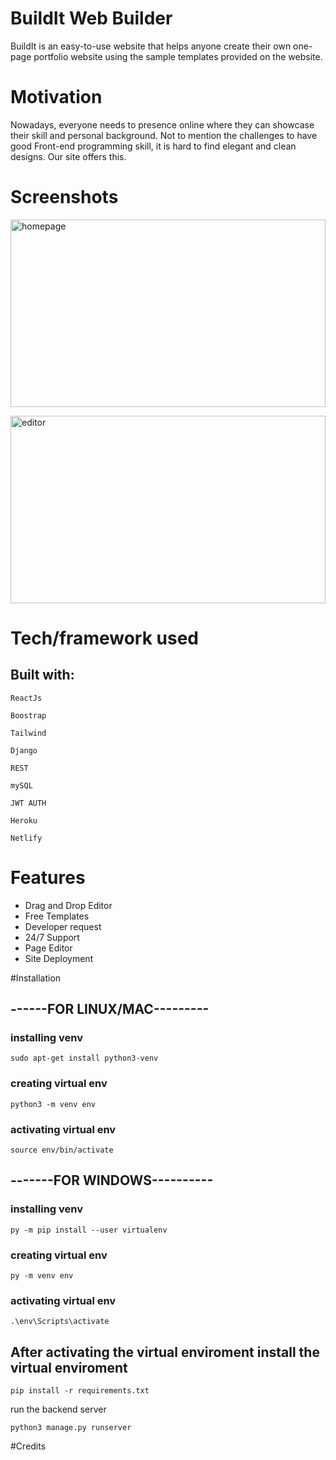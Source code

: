 # BuildIt Web Builder

BuildIt is an easy-to-use website that helps anyone create their own one-page portfolio website using the sample templates provided on the website.

# Motivation

Nowadays, everyone needs to presence online where they can showcase their skill and personal background. Not to mention the challenges to have good Front-end programming skill, it is hard to find elegant and clean designs. Our site offers this.

# Screenshots

<p><img src="https://i.postimg.cc/xCcfNwDx/buildit.png" alt="homepage" width="100%" height="300px" /></p>
<p><img src="https://i.postimg.cc/3RVKXt3K/editor.png" alt="editor" width="100%" height="300px" /></p>



# Tech/framework used
## Built with:

    ReactJs
    
    Boostrap
    
    Tailwind
    
    Django
    
    REST
    
    mySQL
    
    JWT AUTH
    
    Heroku
    
    Netlify
    

# Features
  <ul>
  <li>Drag and Drop Editor</li>
  <li>Free Templates</li>
  <li>Developer request</li>
  <li>24/7 Support</li>
  <li>Page Editor</li>
  <li>Site Deployment</li>
  </ul>

#Installation

## ------FOR LINUX/MAC---------
### installing venv 
```sudo apt-get install python3-venv```
### creating virtual env
```python3 -m venv env```
### activating virtual env
```source env/bin/activate```


## -------FOR WINDOWS----------
### installing venv
```py -m pip install --user virtualenv```
### creating virtual env
```py -m venv env```
### activating virtual env
```.\env\Scripts\activate```


## After activating the virtual enviroment install the virtual enviroment

```pip install -r requirements.txt```

run the backend server

```python3 manage.py runserver```

#Credits



